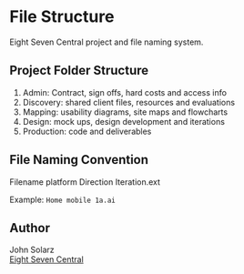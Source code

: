 File Structure
==============

Eight Seven Central project and file naming system.

Project Folder Structure
------------------------

1. Admin: Contract, sign offs, hard costs and access info
2. Discovery: shared client files, resources and evaluations
3. Mapping: usability diagrams, site maps and flowcharts
4. Design: mock ups, design development and iterations
5. Production: code and deliverables

File Naming Convention
----------------------

Filename platform Direction Iteration.ext

Example: `Home mobile 1a.ai`

Author
------

John Solarz<br>
[Eight Seven Central](http://eightsevencentral.com)
